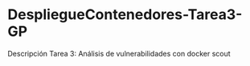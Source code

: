 # DespliegueContenedores-Tarea3-GP
Descripción Tarea 3: Análisis de vulnerabilidades con docker scout
